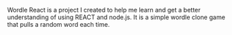 Wordle React is a project I created to help me learn and get a better understanding of using REACT and node.js.
It is a simple wordle clone game that pulls a random word each time.
